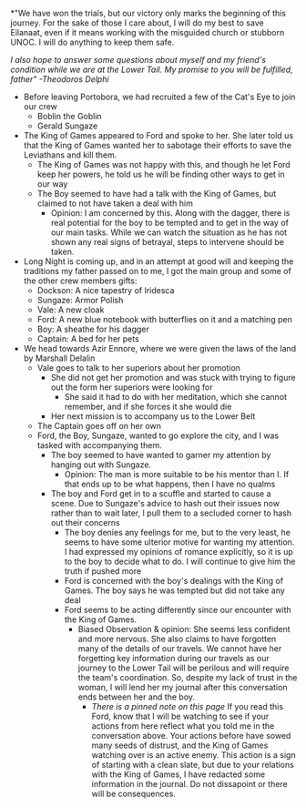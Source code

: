 *"We have won the trials, but our victory only marks the beginning of this journey. For the sake of those I care about, I will do my best to save Eilanaat, even if it means working with the misguided church or stubborn UNOC. I will do anything to keep them safe. 

*I also hope to answer some questions about myself and my friend's condition while we are at the Lower Tail. My promise to you will be fulfilled, father" -Theodoros Delphi*

- Before leaving Portobora, we had recruited a few of the Cat's Eye to join our crew
	-  Boblin the Goblin
	- Gerald Sungaze
- The King of Games appeared to Ford and spoke to her. She later told us that the King of Games wanted her to sabotage their efforts to save the Leviathans and kill them.
	- The King of Games was not happy with this, and though he let Ford keep her powers, he told us he will be finding other ways to get in our way 
	- The Boy seemed to have had a talk with the King of Games, but claimed to not have taken a deal with him
		- Opinion: I am concerned by this. Along with the dagger, there is real potential for the boy to be tempted and to get in the way of our main tasks. While we can watch the situation as he has not shown any real signs of betrayal, steps to intervene should be taken.
- Long Night is coming up, and in an attempt at good will and keeping the traditions my father passed on to me, I got the main group and some of the other crew members gifts:
	- Dockson: A nice tapestry of Iridesca
	- Sungaze: Armor Polish
	- Vale: A new cloak
	- Ford: A new blue notebook with butterflies on it and a matching pen
	- Boy: A sheathe for his dagger
	- Captain: A bed for her pets
- We head towards Azir Ennore, where we were given the laws of the land by Marshall Delalin
	- Vale goes to talk to her superiors about her promotion
		- She did not get her promotion and was stuck with trying to figure out the form her superiors were looking for
			- She said it had to do with her meditation, which she cannot remember, and if she forces it she would die
		- Her next mission is to accompany us to the Lower Belt
	- The Captain goes off on her own
	- Ford, the Boy, Sungaze, wanted to go explore the city, and I was tasked with accompanying them. 
		- The boy seemed to have wanted to garner my attention by hanging out with Sungaze.
			- Opinion: The man is more suitable to be his mentor than I. If that ends up to be what happens, then I have no qualms
		- The boy and Ford get in to a scuffle and started to cause a scene. Due to Sungaze's advice to hash out their issues now rather than to wait later, I pull them to a secluded corner to hash out their concerns
			- The boy denies any feelings for me, but to the very least, he seems to have some ulterior motive for wanting my attention. I had expressed my opinions of romance explicitly, so it is up to the boy to decide what to do. I will continue to give him the truth if pushed more
			- Ford is concerned with the boy's dealings with the King of Games. The boy says he was tempted but did not take any deal
			- Ford seems to be acting differently since our encounter with the King of Games.
				- Biased Observation & opinion: She seems less confident and more nervous. She also claims to have forgotten many of the details of our travels. We cannot have her forgetting key information during our travels as our journey to the Lower Tail will be perilous and will require the team's coordination. So, despite my lack of trust in the woman, I will lend her my journal after this conversation ends between her and the boy. 
					- *There is a pinned note on this page* If you read this Ford, know that I will be watching to see if your actions from here reflect what you told me in the conversation above. Your actions before have sowed many seeds of distrust, and the King of Games watching over is an active enemy. This action is a sign of starting with a clean slate, but due to your relations with the King of Games, I have redacted some information in the journal. Do not dissapoint or there will be consequences. 